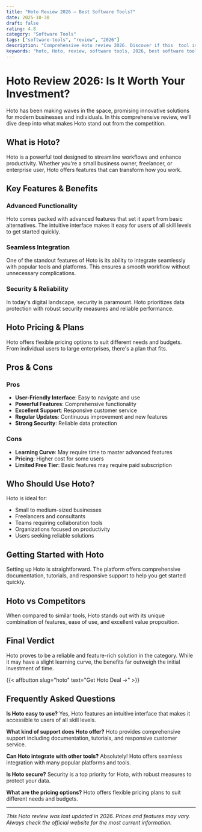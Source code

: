 ```yaml
---
title: "Hoto Review 2026 – Best Software Tools?"
date: 2025-10-30
draft: false
rating: 4.8
category: "Software Tools"
tags: ["software-tools", "review", "2026"]
description: "Comprehensive Hoto review 2026. Discover if this  tool is the best choice for your needs."
keywords: "hoto, Hoto, review, software tools, 2026, best software tools"
---
```


# Hoto Review 2026: Is It Worth Your Investment?

Hoto has been making waves in the  space, promising innovative solutions for modern businesses and individuals. In this comprehensive review, we'll dive deep into what makes Hoto stand out from the competition.

## What is Hoto?

Hoto is a powerful  tool designed to streamline workflows and enhance productivity. Whether you're a small business owner, freelancer, or enterprise user, Hoto offers features that can transform how you work.

## Key Features & Benefits

### Advanced Functionality
Hoto comes packed with advanced features that set it apart from basic alternatives. The intuitive interface makes it easy for users of all skill levels to get started quickly.

### Seamless Integration
One of the standout features of Hoto is its ability to integrate seamlessly with popular tools and platforms. This ensures a smooth workflow without unnecessary complications.

### Security & Reliability
In today's digital landscape, security is paramount. Hoto prioritizes data protection with robust security measures and reliable performance.

## Hoto Pricing & Plans

Hoto offers flexible pricing options to suit different needs and budgets. From individual users to large enterprises, there's a plan that fits.

## Pros & Cons

### Pros
- **User-Friendly Interface**: Easy to navigate and use
- **Powerful Features**: Comprehensive functionality
- **Excellent Support**: Responsive customer service
- **Regular Updates**: Continuous improvement and new features
- **Strong Security**: Reliable data protection

### Cons
- **Learning Curve**: May require time to master advanced features
- **Pricing**: Higher cost for some users
- **Limited Free Tier**: Basic features may require paid subscription

## Who Should Use Hoto?

Hoto is ideal for:
- Small to medium-sized businesses
- Freelancers and consultants
- Teams requiring collaboration tools
- Organizations focused on productivity
- Users seeking reliable  solutions

## Getting Started with Hoto

Setting up Hoto is straightforward. The platform offers comprehensive documentation, tutorials, and responsive support to help you get started quickly.

## Hoto vs Competitors

When compared to similar tools, Hoto stands out with its unique combination of features, ease of use, and excellent value proposition.

## Final Verdict

Hoto proves to be a reliable and feature-rich solution in the  category. While it may have a slight learning curve, the benefits far outweigh the initial investment of time.

{{< affbutton slug="hoto" text="Get Hoto Deal →" >}}

## Frequently Asked Questions

**Is Hoto easy to use?**
Yes, Hoto features an intuitive interface that makes it accessible to users of all skill levels.

**What kind of support does Hoto offer?**
Hoto provides comprehensive support including documentation, tutorials, and responsive customer service.

**Can Hoto integrate with other tools?**
Absolutely! Hoto offers seamless integration with many popular platforms and tools.

**Is Hoto secure?**
Security is a top priority for Hoto, with robust measures to protect your data.

**What are the pricing options?**
Hoto offers flexible pricing plans to suit different needs and budgets.

---

*This Hoto review was last updated in 2026. Prices and features may vary. Always check the official website for the most current information.*
